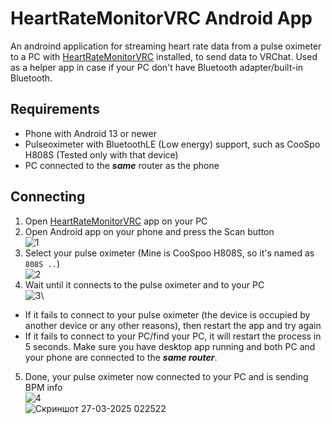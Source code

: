 # HeartRateMonitorVRC Android App
An androind application for streaming heart rate data from a pulse oximeter to a PC with [HeartRateMonitorVRC](https://github.com/DangerKiddy/HeartRateMonitorVRC) installed, to send data to VRChat. Used as a helper app in case if your PC don't have Bluetooth adapter/built-in Bluetooth.

## Requirements
- Phone with Android 13 or newer
- Pulseoximeter with BluetoothLE (Low energy) support, such as CooSpo H808S (Tested only with that device)
- PC connected to the ***same*** router as the phone

## Connecting
1. Open [HeartRateMonitorVRC](https://github.com/DangerKiddy/HeartRateMonitorVRC) app on your PC
2. Open Android app on your phone and press the Scan button\
![1](https://github.com/user-attachments/assets/9b12baa5-0513-4764-9bdd-f3361807f485)
3. Select your pulse oximeter (Mine is CooSpoo H808S, so it's named as `808S ..`)\
![2](https://github.com/user-attachments/assets/3761acf6-a737-4d03-83e4-6f796132024e)
4. Wait until it connects to the pulse oximeter and to your PC\
![3](https://github.com/user-attachments/assets/5bf0ca4b-2ebc-41df-8158-31aa04e8d38e)\
- If it fails to connect to your pulse oximeter (the device is occupied by another device or any other reasons), then restart the app and try again
- If it fails to connect to your PC/find your PC, it will restart the process in 5 seconds. Make sure you have desktop app running and both PC and your phone are connected to the ***same router***.
5. Done, your pulse oximeter now connected to your PC and is sending BPM info\
![4](https://github.com/user-attachments/assets/ccb59e89-1635-4dbc-9c41-03d76867f1dc)\
![Скриншот 27-03-2025 022522](https://github.com/user-attachments/assets/0ef246da-a10b-4353-a627-ac5719486ce9)
